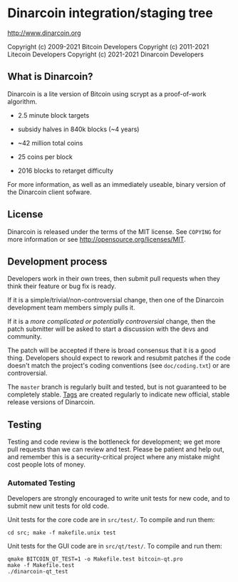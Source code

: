 Dinarcoin integration/staging tree
================================

http://www.dinarcoin.org

Copyright (c) 2009-2021 Bitcoin Developers
Copyright (c) 2011-2021 Litecoin Developers
Copyright (c) 2021-2021 Dinarcoin Developers

What is Dinarcoin?
----------------

Dinarcoin is a lite version of Bitcoin using scrypt as a proof-of-work algorithm.
 - 2.5 minute block targets
 - subsidy halves in 840k blocks (~4 years)
 - ~42 million total coins

 - 25 coins per block
 - 2016 blocks to retarget difficulty

For more information, as well as an immediately useable, binary version of
the Dinarcoin client sofware.

License
-------

Dinarcoin is released under the terms of the MIT license. See `COPYING` for more
information or see http://opensource.org/licenses/MIT.

Development process
-------------------

Developers work in their own trees, then submit pull requests when they think
their feature or bug fix is ready.

If it is a simple/trivial/non-controversial change, then one of the Dinarcoin
development team members simply pulls it.

If it is a *more complicated or potentially controversial* change, then the patch
submitter will be asked to start a discussion with the devs and community.

The patch will be accepted if there is broad consensus that it is a good thing.
Developers should expect to rework and resubmit patches if the code doesn't
match the project's coding conventions (see `doc/coding.txt`) or are
controversial.

The `master` branch is regularly built and tested, but is not guaranteed to be
completely stable. [Tags](https://github.com/Ridde83/dinarcoin/) are created
regularly to indicate new official, stable release versions of Dinarcoin.

Testing
-------

Testing and code review is the bottleneck for development; we get more pull
requests than we can review and test. Please be patient and help out, and
remember this is a security-critical project where any mistake might cost people
lots of money.

### Automated Testing

Developers are strongly encouraged to write unit tests for new code, and to
submit new unit tests for old code.

Unit tests for the core code are in `src/test/`. To compile and run them:

    cd src; make -f makefile.unix test

Unit tests for the GUI code are in `src/qt/test/`. To compile and run them:

    qmake BITCOIN_QT_TEST=1 -o Makefile.test bitcoin-qt.pro
    make -f Makefile.test
    ./dinarcoin-qt_test

